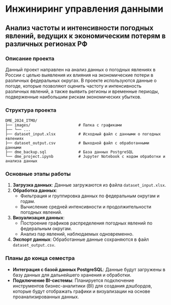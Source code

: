 # Инжиниринг управления данными

## Анализ частоты и интенсивности погодных явлений, ведущих к экономическим потерям в различных регионах РФ

### Описание проекта
Данный проект направлен на анализ данных о погодных явлениях в России с целью выявления их влияния на экономические потери в различных федеральных округах. В проекте используются данные о погоде, которые позволяют оценить частоту и интенсивность различных явлений, а также выявить регионы и временные периоды, подверженные наибольшим рискам экономических убытков.

### Структура проекта
```
DME_2024_ITMO/
├── images/                     # Папка с графиками
├── └── ...
├── dataset_input.xlsx          # Исходный файл с данными о погодных явлениях
├── dataset_output.csv          # Выходной файл с обработанными данными
├── dme_backup.sql              # База данных PostgreSQL
└── dme_project.ipynb           # Jupyter Notebook с кодом обработки и анализа данных
```

### Основные этапы работы
1. **Загрузка данных**: Данные загружаются из файла `dataset_input.xlsx`.
2. **Обработка данных**: 
   - Фильтрация и группировка данных по федеральным округам и годам.
   - Вычисление средней интенсивности и продолжительности погодных явлений.
3. **Визуализация данных**: 
   - Построение графиков распределения погодных явлений по федеральным округам.
   - Анализ пар явлений, наблюдаемых одновременно.
4. **Экспорт данных**: Обработанные данные сохраняются в файл `dataset_output.csv`.

### Планы до конца семестра
- **Интеграция с базой данных PostgreSQL**: Данные будут загружены в базу данных для дальнейшего хранения и обработки.
- **Подключение BI-системы**: Планируется подключение инструментов бизнес-аналитики (BI) для создания дэшбордов, которые будут отображать графики и визуализации на основе проанализированных данных.
